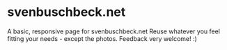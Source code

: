 # svenbuschbeck.net
A basic, responsive page for svenbuschbeck.net
Reuse whatever you feel fitting your needs - except the photos.
Feedback very welcome! :)
